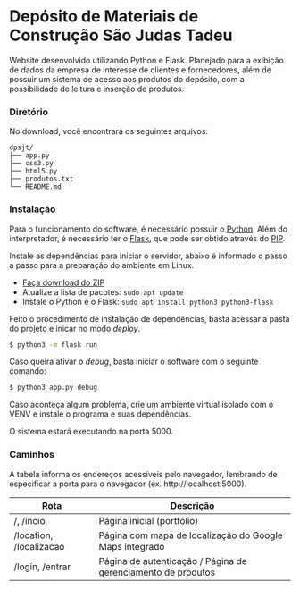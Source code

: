 # Depósito de Materiais de Construção São Judas Tadeu
Website desenvolvido utilizando Python e Flask. Planejado para a exibição de dados da empresa de interesse de clientes e fornecedores, além de possuir um sistema de acesso aos produtos do depósito, com a possibilidade de leitura e inserção de produtos.

### Diretório
No download, você encontrará os seguintes arquivos:
```
dpsjt/
├── app.py
├── css3.py
├── html5.py
├── produtos.txt
└── README.md
```

### Instalação
Para o funcionamento do software, é necessário possuir o [Python](https://www.python.org/). Além do interpretador, é necessário ter o [Flask](https://flask.palletsprojects.com/en/1.1.x/), que pode ser obtido através do [PIP](https://pypi.org/project/pip/).

Instale as dependências para iniciar o servidor, abaixo é informado o passo a passo para a preparação do ambiente em Linux.
- [Faça download do ZIP](https://github.com/luizamichi/dpsjt/releases/download/v1.0/dpsjt1.0.zip)
- Atualize a lista de pacotes: `sudo apt update`
- Instale o Python e o Flask: `sudo apt install python3 python3-flask`

Feito o procedimento de instalação de dependências, basta acessar a pasta do projeto e inicar no modo *deploy*.

```sh
$ python3 -m flask run
```

Caso queira ativar o *debug*, basta iniciar o software com o seguinte comando:

```sh
$ python3 app.py debug
```

Caso aconteça algum problema, crie um ambiente virtual isolado com o VENV e instale o programa e suas dependências.

O sistema estará executando na porta 5000.

### Caminhos
A tabela informa os endereços acessíveis pelo navegador, lembrando de especificar a porta para o navegador (ex. http://localhost:5000).

| Rota | Descrição |
| ---- | --------- |
| /, /incio | Página inicial (portfólio) |
| /location, /localizacao | Página com mapa de localização do Google Maps integrado |
| /login, /entrar | Página de autenticação / Página de gerenciamento de produtos |
